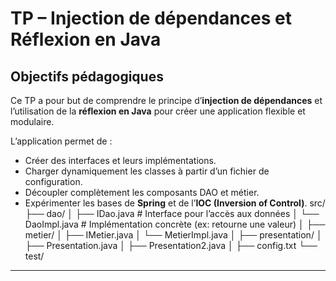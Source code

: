 #  TP – Injection de dépendances et Réflexion en Java

##  Objectifs pédagogiques
Ce TP a pour but de comprendre le principe d’**injection de dépendances** et l’utilisation de la **réflexion en Java** pour créer une application flexible et modulaire.

L’application permet de :
- Créer des interfaces et leurs implémentations.  
- Charger dynamiquement les classes à partir d’un fichier de configuration.  
- Découpler complètement les composants DAO et métier.  
- Expérimenter les bases de **Spring** et de l’**IOC (Inversion of Control)**.
src/
├── dao/
│ ├── IDao.java # Interface pour l’accès aux données
│ └── DaoImpl.java # Implémentation concrète (ex: retourne une valeur)
│
├── metier/
│ ├── IMetier.java 
│ └── MetierImpl.java 
│
├── presentation/
│ ├── Presentation.java 
│ ├── Presentation2.java 
│
├── config.txt 
└── test/
---




